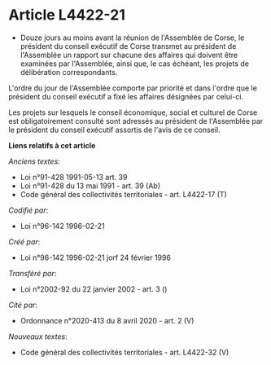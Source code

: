 # Article L4422-21

- Douze jours au moins avant la réunion de l'Assemblée de Corse, le président du conseil exécutif de Corse transmet au
président de l'Assemblée un rapport sur chacune des affaires qui doivent être examinées par l'Assemblée, ainsi que, le cas
échéant, les projets de délibération correspondants.

L'ordre du jour de l'Assemblée comporte par priorité et dans l'ordre que le président du conseil exécutif a fixé les affaires
désignées par celui-ci.

Les projets sur lesquels le conseil économique, social et culturel de Corse est obligatoirement consulté sont adressés au
président de l'Assemblée par le président du conseil exécutif assortis de l'avis de ce conseil.

**Liens relatifs à cet article**

_Anciens textes_:

  - Loi n°91-428 1991-05-13 art. 39
  - Loi n°91-428 du 13 mai 1991 - art. 39 (Ab)
  - Code général des collectivités territoriales - art. L4422-17 (T)

_Codifié par_:

  - Loi n°96-142 1996-02-21

_Créé par_:

  - Loi n°96-142 1996-02-21 jorf 24 février 1996

_Transféré par_:

  - Loi n°2002-92 du 22 janvier 2002 - art. 3 ()

_Cité par_:

  - Ordonnance n°2020-413 du 8 avril 2020 - art. 2 (V)

_Nouveaux textes_:

  - Code général des collectivités territoriales - art. L4422-32 (V)
